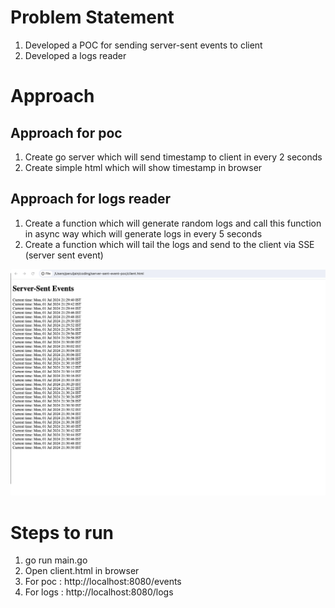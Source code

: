 # Problem Statement 
1. Developed a POC for sending server-sent events to client
2. Developed a logs reader 

# Approach

## Approach for poc
1. Create go server which will send timestamp to client in every 2 seconds
2. Create simple html which will show timestamp in browser

## Approach for logs reader
1. Create a function which will generate random logs and call this function in async way which will generate logs 
   in every 5 seconds
2. Create a function which will tail the logs and send to the client via SSE (server sent event)

![alt text](image.png)

# Steps to run

1. go run main.go
2. Open client.html in browser
3. For poc : http://localhost:8080/events
4. For logs : http://localhost:8080/logs

